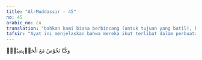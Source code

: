 ```yaml
---
title: "Al-Muddassir - 45"
no: 45
arabic_no: ٤٥
translation: "bahkan kami biasa berbincang (untuk tujuan yang batil), bersama orang-orang yang membicarakannya, "
tafsir: "Ayat ini menjelaskan bahwa mereka ikut terlibat dalam perbuatan orang yang tercela, yang tidak senang kepada Islam dan Nabi Muhammad dengan menuduh beliau pendusta atau tukang sihir yang gila. Mengenai Al-Qur'an mereka menganggapnya hanyalah sihir, syair, atau mantra untuk tenung. Pokoknya mereka terlibat dalam perbuatan kebatilan."
---
```


وَكُنَّا نَخُوْضُ مَعَ الْخَاۤىِٕضِيْنَۙ
